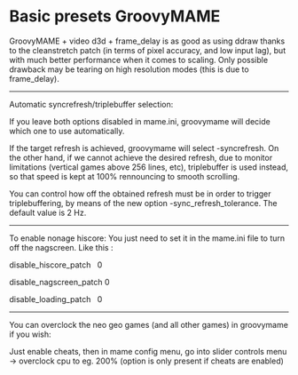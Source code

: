 # Basic presets GroovyMAME #

GroovyMAME + video d3d + frame\_delay is as good as using ddraw thanks to the cleanstretch patch (in terms of pixel accuracy, and low input lag), but with much better performance when it comes to scaling. Only possible drawback may be tearing on high resolution modes (this is due to frame\_delay).


---


Automatic syncrefresh/triplebuffer selection:

If you leave both options disabled in mame.ini, groovymame will decide which one to use automatically.

If the target refresh is achieved, groovymame will select -syncrefresh. On the other hand, if we cannot achieve the desired refresh, due to monitor limitations (vertical games above 256 lines, etc), triplebuffer is used instead, so that speed is kept at 100% rennouncing to smooth scrolling.

You can control how off the obtained refresh must be in order to trigger triplebuffering, by means of the new option -sync\_refresh\_tolerance. The default value is 2 Hz.


---


To enable nonage hiscore:
You just need to set it in the mame.ini file to turn off the nagscreen. Like this :

disable\_hiscore\_patch   0

disable\_nagscreen\_patch 0

disable\_loading\_patch   0


---


You can overclock the neo geo games (and all other games) in groovymame if you wish:

Just enable cheats, then in mame config menu, go into slider controls menu -> overclock cpu to eg. 200% (option is only present if cheats are enabled)